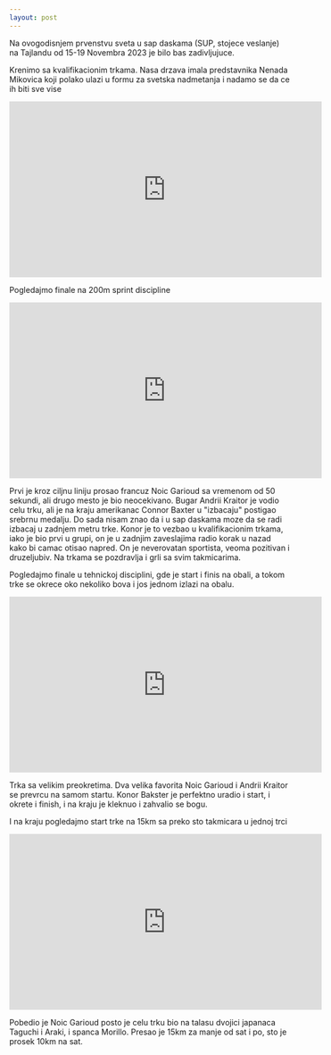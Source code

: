```yaml
---
layout: post
---
```


Na ovogodisnjem prvenstvu sveta u sap daskama (SUP, stojece veslanje) na Tajlandu od 15-19 Novembra 2023 je
bilo bas zadivljujuce.

Krenimo sa kvalifikacionim trkama. Nasa drzava imala predstavnika Nenada
Mikovica koji polako ulazi u formu za svetska nadmetanja i nadamo se da ce ih biti sve vise

<iframe width="560" height="315" src="https://www.youtube.com/embed/9F3pgXN5MjI?si=HZRY4qeWVrd52HC3&amp;start=6435" title="YouTube video player" frameborder="0" allow="accelerometer; autoplay; clipboard-write; encrypted-media; gyroscope; picture-in-picture; web-share" allowfullscreen></iframe>

Pogledajmo finale na 200m sprint discipline

<iframe width="560" height="315" src="https://www.youtube.com/embed/A4wLk1m9mko?si=HZRY4qeWVrd52HC3&amp;start=3069" title="YouTube video player" frameborder="0" allow="accelerometer; autoplay; clipboard-write; encrypted-media; gyroscope; picture-in-picture; web-share" allowfullscreen></iframe>

Prvi je kroz ciljnu liniju prosao francuz Noic Garioud sa vremenom od 50
sekundi, ali drugo mesto je bio neocekivano. Bugar Andrii Kraitor je vodio
celu trku, ali je na kraju amerikanac Connor Baxter u "izbacaju" postigao srebrnu
medalju. Do sada nisam znao da i u sap daskama moze da se radi izbacaj u zadnjem
metru trke. Konor je to vezbao u kvalifikacionim trkama, iako je bio prvi u
grupi, on je u zadnjim zaveslajima radio korak u nazad kako bi camac otisao
napred. On je neverovatan sportista, veoma pozitivan i druzeljubiv. Na trkama se
pozdravlja i grli sa svim takmicarima.

Pogledajmo finale u tehnickoj disciplini, gde je start i finis na obali, a tokom
trke se okrece oko nekoliko bova i jos jednom izlazi na obalu.

<iframe width="560" height="315" src="https://www.youtube.com/embed/MZjJGCs6dgE?si=KuAGeka5yy1-pdFu&amp;start=10795" title="YouTube video player" frameborder="0" allow="accelerometer; autoplay; clipboard-write; encrypted-media; gyroscope; picture-in-picture; web-share" allowfullscreen></iframe>

Trka sa velikim preokretima. Dva velika favorita Noic Garioud i Andrii Kraitor
se prevrcu na samom startu. Konor Bakster je perfektno uradio i start, i okrete
i finish, i na kraju je kleknuo i zahvalio se bogu.

I na kraju pogledajmo start trke na 15km sa preko sto takmicara u jednoj trci

<iframe width="560" height="315" src="https://www.youtube.com/embed/peL4TmvlrLw?si=o-BoeBbwvRnM3Kv5&amp;start=263" title="YouTube video player" frameborder="0" allow="accelerometer; autoplay; clipboard-write; encrypted-media; gyroscope; picture-in-picture; web-share" allowfullscreen></iframe>

Pobedio je Noic Garioud posto je celu trku bio na talasu dvojici japanaca
Taguchi i Araki, i spanca Morillo. Presao je 15km za manje od sat i po, sto je
prosek 10km na sat.
